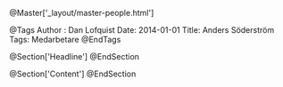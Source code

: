 @Master['_layout/master-people.html']

@Tags
Author : Dan Lofquist
Date: 2014-01-01
Title: Anders Söderström
Tags: Medarbetare
@EndTags

@Section['Headline']
@EndSection

@Section['Content']
@EndSection
